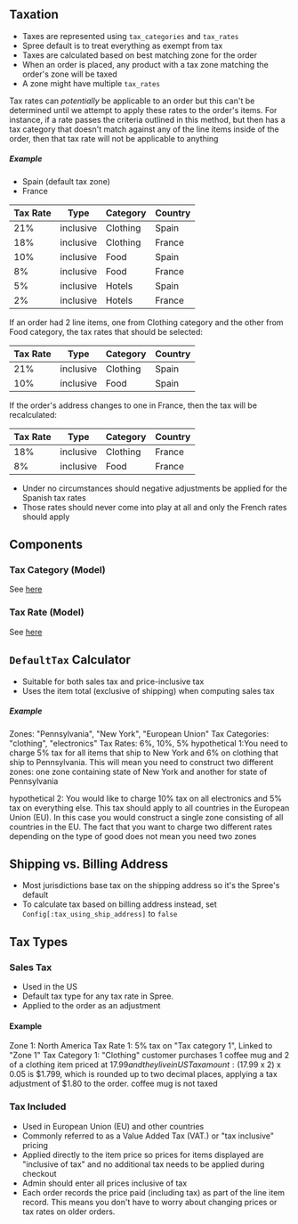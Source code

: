 ## Taxation

* Taxes are represented using `tax_categories` and `tax_rates`
* Spree default is to treat everything as exempt from tax
* Taxes are calculated based on best matching zone for the order
* When an order is placed, any product with a tax zone matching the order's zone will be taxed
* A zone might have multiple `tax_rates`

Tax rates can *potentially* be applicable to an order but this can't be determined until we 
attempt to apply these rates to the order's items. For instance, if a rate 
passes the criteria outlined in this method, but then has a tax category that doesn't match against any 
of the line items inside of the order, then that tax rate will not be applicable to anything

##### *Example*

* Spain (default tax zone)
* France


| Tax Rate | Type      | Category | Country |
|----------|-----------|----------|---------|
| 21%      | inclusive | Clothing | Spain   |
| 18%      | inclusive | Clothing | France  |
| 10%      | inclusive | Food     | Spain   |
| 8%       | inclusive | Food     | France  |
| 5%       | inclusive | Hotels   | Spain   |
| 2%       | inclusive | Hotels   | France  |

If an order had 2 line items, one from Clothing  category and the other from Food category, the tax rates that should be selected:

| Tax Rate | Type      | Category | Country |
|----------|-----------|----------|---------|
| 21%      | inclusive | Clothing | Spain   |
| 10%      | inclusive | Food     | Spain   |

If the order's address changes to one in France, then the tax will be recalculated:

| Tax Rate | Type      | Category | Country |
|----------|-----------|----------|---------|
| 18%      | inclusive | Clothing | France  |
| 8%       | inclusive | Food     | France  |

* Under no circumstances should negative adjustments be applied for the Spanish tax rates
* Those rates should never come into play at all and only the French rates should apply

## Components
### Tax Category (Model)
See [here](../models/TaxCategory.md)

### Tax Rate (Model)
See [here](../models/TaxRate.md)

## `DefaultTax` Calculator
* Suitable for both sales tax and price-inclusive tax
* Uses the item total (exclusive of shipping) when computing sales tax

##### *Example*
Zones: "Pennsylvania", "New York", "European Union"
Tax Categories: "clothing", "electronics"
Tax Rates: 6%, 10%, 5%
hypothetical 1:You need to charge 5% tax for all items that ship to New York and 6% on clothing that
ship to Pennsylvania. This will mean you need to construct two different zones: one zone containing
state of New York and another for state of Pennsylvania

hypothetical 2: You would like to charge 10% tax on all electronics and 5% tax on everything else.
This tax should apply to all countries in the European Union (EU). In this case you would construct
a single zone consisting of all countries in the EU. The fact that you want to charge two different
rates depending on the type of good does not mean you need two zones

## Shipping vs. Billing Address
* Most jurisdictions base tax on the shipping address so it's the Spree's default
* To calculate tax based on billing address instead, set `Config[:tax_using_ship_address]` to `false`

## Tax Types
### Sales Tax
* Used in the US
* Default tax type for any tax rate in Spree.
* Applied to the order as an adjustment

#### Example
Zone 1: North America
Tax Rate 1: 5% tax on "Tax category 1", Linked to "Zone 1"
Tax Category 1: "Clothing"
customer purchases 1 coffee mug and 2 of a clothing item priced at $17.99 and they live in US
Tax amount: ($17.99 x 2) x 0.05 is $1.799, which is rounded up to two decimal places, applying a tax
adjustment of $1.80 to the order. coffee mug is not taxed

### Tax Included
* Used in European Union (EU) and other countries
* Commonly referred to as a Value Added Tax (VAT.) or "tax inclusive" pricing
* Applied directly to the item price so prices for items displayed are "inclusive of tax" and no
additional tax needs to be applied during checkout
* Admin should enter all prices inclusive of tax
* Each order records the price paid (including tax) as part of the line item record. This means you
don't have to worry about changing prices or tax rates on older orders.
